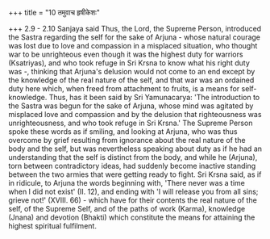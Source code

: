 +++
title = "10 तमुवाच हृषीकेशः"

+++
2.9 - 2.10 Sanjaya said Thus, the Lord, the Supreme Person, introduced the Sastra regarding the self for the sake of Arjuna - whose natural courage was lost due to love and compassion in a misplaced situation,
who thought war to be unrighteous even though it was the highest duty for warriors (Ksatriyas), and who took refuge in Sri Krsna to know what his right duty was -, thinking that Arjuna's delusion would not come to an end except by the knowledge of the real nature of the self, and that war was an ordained duty here which, when freed from attachment to fruits, is a means for self-knowledge. Thus, has it been said by Sri Yamunacarya: 'The introduction to the Sastra was begun for the sake of Arjuna, whose mind was agitated by misplaced love and compassion and by the delusion that righteousness was unrighteousness, and who took refuge in Sri Krsna.' The Supreme Person spoke these words as if smiling, and looking at Arjuna, who was thus overcome by grief resulting from ignorance about the real nature of the body and the self, but was nevertheless speaking about duty as if he had an understanding that the self is distinct from the body, and while he (Arjuna), torn between contradictory ideas, had suddenly become inactive standing between the two armies that were getting ready to fight. Sri Krsna said, as if in ridicule, to Arjuna the words beginning with, 'There never was a time when I did not exist' (II. 12), and ending with 'I will release you from all sins; grieve not!' (XVIII. 66) - which have for their contents the real nature of the self, of the Supreme Self, and of the paths of work
(Karma), knowledge (Jnana) and devotion (Bhakti) which constitute the means for attaining the highest spiritual fulfilment.
